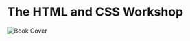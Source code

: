 # The HTML and CSS Workshop

![Book Cover](https://s3.amazonaws.com/thinkific-import/59347/ls4qWuwoTPiIfVwvnxxf_9781838824532cov_Low%20Res.png)
